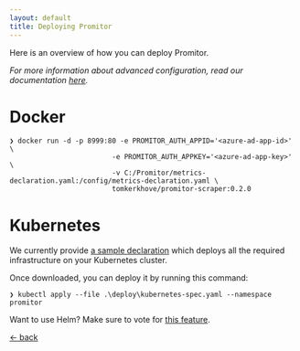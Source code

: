 ```yaml
---
layout: default
title: Deploying Promitor
---
```


Here is an overview of how you can deploy Promitor. 

_For more information about advanced configuration, read our documentation [here](/configuration)._

# Docker

```
❯ docker run -d -p 8999:80 -e PROMITOR_AUTH_APPID='<azure-ad-app-id>'   \
                         -e PROMITOR_AUTH_APPKEY='<azure-ad-app-key>' \
                         -v C:/Promitor/metrics-declaration.yaml:/config/metrics-declaration.yaml \ 
                         tomkerkhove/promitor-scraper:0.2.0
```

# Kubernetes
We currently provide [a sample declaration](https://github.com/tomkerkhove/promitor/tree/master/deploy) which deploys all the required infrastructure on your Kubernetes cluster.

Once downloaded, you can deploy it by running this command:
```
❯ kubectl apply --file .\deploy\kubernetes-spec.yaml --namespace promitor
```

Want to use Helm? Make sure to vote for [this feature](https://github.com/tomkerkhove/promitor/issues/17).

[&larr; back](/)
